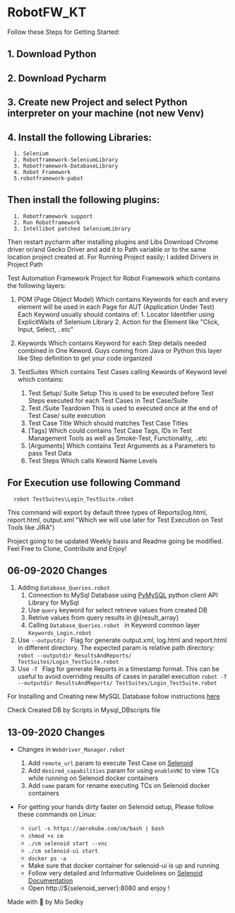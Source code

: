 # RobotFW_KT

Follow these Steps for Getting Started: 
## 1. Download Python 
## 2. Download Pycharm 
## 3. Create new Project and select Python interpreter on your machine (not new Venv)
## 4. Install the following Libraries:
      1. Selenium
      2. Robotframework-SeleniumLibrary
      3. Robotframework-DatabaseLibrary
      4. Robot Framework
      5.robotframework-pabot
## Then install the following plugins:
      1. Robotframework support
      2. Run Robotframework
      3. Intellibot patched SeleniumLibrary
Then restart pycharm after installing plugins and Libs
Download Chrome driver or/and Gecko Driver and add it to Path variable or to the same location project created at. For Running Project easily; I added Drivers in Project Path

Test Automation Framework Project for Robot Framework which contains the following layers:
1. POM (Page Object Model)
    Which contains Keywords for each and every element will be used in each Page for AUT (Application Under Test)
    Each Keyword usually should contains of:
        1. Locator Identifier using ExplicitWaits of Selenium Library
        2. Action for the Element like "Click, Input, Select, ..etc"
2. Keywords
    Which contains Keyword for each Step details needed combined in One Keword. Guys coming from Java or Python this layer like Step definition to get your code organized
    
3. TestSuites
    Which contains Test Cases calling Kewords of Keyword level which contains:
      1. Test Setup/ Suite Setup
        This is used to be executed before Test Steps executed for each Test Cases in Test Case/Suite
      2. Test /Suite Teardown
        This is used to executed once at the end of Test Case/ suite execution
      3. Test Case Title
        Which should matches Test Case Titles
      4. [Tags]
        Which could contains Test Case Tags, IDs in Test Management Tools as well as Smoke-Test, Functionality, ..etc
      5. [Arguments]
        Which contains Test Arguments as a Parameters to pass Test Data 
      6. Test Steps
        Which calls Keword Name Levels

## For Execution use following Command
      robot TestSuites\Login_TestSuite.robot
This command will export by default three types of Reports(log.html, report.html, output.xml "Which we will use later for Test Execution on Test Tools like JIRA")

Project going to be updated Weekly basis and Readme going be modified. Feel Free to Clone, Contribute and Enjoy!

## 06-09-2020 Changes
1.   Adding ```Database_Queries.robot ```
      1. Connection to MySql Database using [PyMySQL](https://pypi.org/project/PyMySQL/) python client API Library for MySql
      2. Use ```query``` keyword for select retrieve values from created DB
      3. Retrive values from query results in @{result_array}
      4. Calling ```Database_Queries.robot ``` in Keyword common layer ```Keywords_Login.robot ```
2.   Use ```--outputdir ``` Flag for generate output.xml, log.html and report.html in different directory. The expected param is relative path directory:
```robot --outputdir ResultsAndReports/ TestSuites/Login_TestSuite.robot``` 
3.   Use ```-T ``` Flag for generate Reports in a timestamp format. This can be useful to avoid overriding results of cases in parallel execution
```robot -T --outputdir ResultsAndReports/ TestSuites/Login_TestSuite.robot```

For Installing and Creating new MySQL Database follow instructions [here](https://support.rackspace.com/how-to/install-mysql-server-on-the-ubuntu-operating-system/)

Check Created DB by Scripts in Mysql_DBscripts file

## 13-09-2020 Changes
*    Changes in ```Webdriver_Manager.robot ```
      1. Add ```remote_url``` param to execute Test Case on [Selenoid](https://github.com/aerokube/selenoid)
      2. Add ```desired_capabilities``` param for using ```enableVNC``` to view TCs while running on Selenoid docker containers
      3. Add ```name``` param for rename executing TCs on Selenoid docker containers

*    For getting your hands dirty faster on Selenoid setup, Please follow these commands on Linux:
      * `curl -s https://aerokube.com/cm/bash | bash` 
      * `chmod +x cm`
      * `./cm selenoid start --vnc`
      * `./cm selenoid-ui start`
      * `docker ps -a`
      * Make sure that docker container for selenoid-ui is up and running
      * Follow very detailed and Informative Guidelines on [Selenoid Documentation](https://aerokube.com/selenoid/latest/) 
      * Open http://${selenoid_server}:8080 and enjoy !



Made with :green_heart: by Mo Sedky
